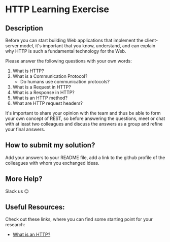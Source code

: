 # HTTP Learning Exercise

## Description

Before you can start building Web applications that implement the client-server model, it's important that you know, understand, and can explain why HTTP is such a fundamental technology for the Web.

Please answer the following questions with your own words:

1. What is HTTP?
2. What is a Communication Protocol?
   - Do humans use communication protocols?
3. What is a Request in HTTP?
4. What is a Response in HTTP?
5. What is an HTTP method?
6. What are HTTP request headers?

It's important to share your opinion with the team and thus be able to
form your own concept of REST, so before answering the
questions, meet or chat with at least two colleagues and discuss the answers
as a group and refine your final answers.

## How to submit my solution?

Add your answers to your README file, add a link to the github profile
of the colleagues with whom you exchanged ideas.

## More Help?

Slack us 😉

## Useful Resources:

Check out these links, where you can find some starting point for your research:

- [What is an HTTP?](https://neeva.com/learn/what-is-http)
